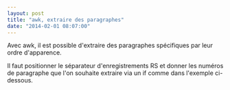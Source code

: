```yaml
---
layout: post
title: "awk, extraire des paragraphes"
date: "2014-02-01 08:07:00"
---
```

Avec awk, il est possible d'extraire des paragraphes spécifiques par leur ordre d'apparence.

Il faut positionner le séparateur d'enregistrements RS et donner les numéros de paragraphe que
l'on souhaite extraire via un if comme dans l'exemple ci-dessous.

<script src="https://pastebin.com/embed_js/d9HyXLEH"></script>
